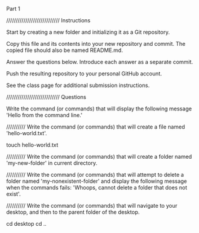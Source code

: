 Part 1

////////////////////////////
Instructions

Start by creating a new folder and initializing it as a Git repository.

Copy this file and its contents into your new repository and commit. The copied file should also be named README.md.

Answer the questions below. Introduce each answer as a separate commit.

Push the resulting repository to your personal GitHub account.

See the class page for additional submission instructions.

////////////////////////////
Questions

Write the command (or commands) that will display the following message 'Hello from the command line.'

//////////
Write the command (or commands) that will create a file named 'hello-world.txt'.

touch hello-world.txt

//////////
Write the command (or commands) that will create a folder named 'my-new-folder' in current directory.

//////////
Write the command (or commands) that will attempt to delete a folder named 'my-nonexistent-folder' and display the following message when the commands fails: 'Whoops, cannot delete a folder that does not exist'.

//////////
Write the command (or commands) that will navigate to your desktop, and then to the parent folder of the desktop.

cd desktop
cd ..
